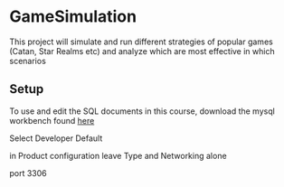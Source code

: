 # GameSimulation
This project will simulate and run different strategies of popular games (Catan, Star Realms etc) and analyze which are most effective in which scenarios

## Setup

To use and edit the SQL documents in this course, download the mysql workbench found <a href="https://dev.mysql.com/downloads/workbench/">here</a>

Select Developer Default 


in Product configuration leave Type and Networking alone

port 3306
